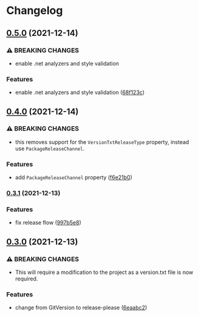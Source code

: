 # Changelog

## [0.5.0](https://www.github.com/YoloDev/YoloDev.Sdk/compare/YoloDev.Sdk-v0.4.0...YoloDev.Sdk-v0.5.0) (2021-12-14)


### ⚠ BREAKING CHANGES

* enable .net analyzers and style validation

### Features

* enable .net analyzers and style validation ([68f123c](https://www.github.com/YoloDev/YoloDev.Sdk/commit/68f123c4bc7f597076e08167e4659db9da559394))

## [0.4.0](https://www.github.com/YoloDev/YoloDev.Sdk/compare/YoloDev.Sdk-v0.3.1...YoloDev.Sdk-v0.4.0) (2021-12-14)


### ⚠ BREAKING CHANGES

* this removes support for the `VersionTxtReleaseType` property, instead use `PackageReleaseChannel`.

### Features

* add `PackageReleaseChannel` property ([f6e21b0](https://www.github.com/YoloDev/YoloDev.Sdk/commit/f6e21b07fd81fc34dea6a496e8b42301d3b1c2d4))

### [0.3.1](https://www.github.com/YoloDev/YoloDev.Sdk/compare/YoloDev.Sdk-v0.3.0...YoloDev.Sdk-v0.3.1) (2021-12-13)


### Features

* fix release flow ([997b5e8](https://www.github.com/YoloDev/YoloDev.Sdk/commit/997b5e83b2cf66b5c48e5caa28b038d6ccdfa54a))

## [0.3.0](https://www.github.com/YoloDev/YoloDev.Sdk/compare/YoloDev.Sdk-v0.2.30...YoloDev.Sdk-v0.3.0) (2021-12-13)


### ⚠ BREAKING CHANGES

* This will require a modification to the project as a version.txt file is now required.

### Features

* change from GitVersion to release-please ([6eaabc2](https://www.github.com/YoloDev/YoloDev.Sdk/commit/6eaabc209058dd13c7cd261239d2a83d5143289d))

